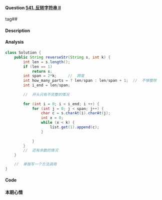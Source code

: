 #### Question [541. 反转字符串 II](https://leetcode-cn.com/problems/reverse-string-ii/)

tag##



#### Description



#### Analysis

```java
class Solution {
    public String reverseStr(String s, int k) {
        int len = s.length();
        if (len == 1)
            return s;
        int span = 2*k;     //  跨度       
        int how_many_parts = ? len/span : len/span + 1;  //  不够整除            
        int i_end = len/span;
        
        //  开头只有不完整的情况
        
        for (int i = 0; i < i_end; i ++) {
            for (int j = 0; j < span; j++) {
                char c = s.charAt(i).charAt(j);
                int x = 0;
                while (x < k) {
                    list.get(1).append(c);
                }
                
            }            
        }
        //  还有余数的情况        
    }

    //  单独写一个方法调用
}
```





#### Code



#### 本期心情						





